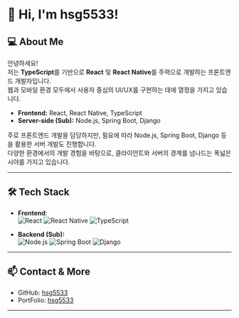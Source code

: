 # 👋 Hi, I'm hsg5533!

## 💻 About Me

안녕하세요!  
저는 **TypeScript**를 기반으로 **React** 및 **React Native**를 주력으로 개발하는 프론트엔드 개발자입니다.  
웹과 모바일 환경 모두에서 사용자 중심의 UI/UX를 구현하는 데에 열정을 가지고 있습니다.

- **Frontend:** React, React Native, TypeScript
- **Server-side (Sub):** Node.js, Spring Boot, Django

주로 프론트엔드 개발을 담당하지만, 필요에 따라 Node.js, Spring Boot, Django 등을 활용한 서버 개발도 진행합니다.  
다양한 환경에서의 개발 경험을 바탕으로, 클라이언트와 서버의 경계를 넘나드는 폭넓은 시야를 가지고 있습니다.

---

## 🛠️ Tech Stack

- **Frontend**:  
  ![React](https://img.shields.io/badge/React-61DAFB?style=flat-square&logo=React&logoColor=black)
  ![React Native](https://img.shields.io/badge/React_Native-61DAFB?style=flat-square&logo=React&logoColor=black)
  ![TypeScript](https://img.shields.io/badge/TypeScript-3178C6?style=flat-square&logo=TypeScript&logoColor=white)

- **Backend (Sub):**  
  ![Node.js](https://img.shields.io/badge/Node.js-339933?style=flat-square&logo=Node.js&logoColor=white)
  ![Spring Boot](https://img.shields.io/badge/Spring_Boot-6DB33F?style=flat-square&logo=Spring-Boot&logoColor=white)
  ![Django](https://img.shields.io/badge/Django-092E20?style=flat-square&logo=Django&logoColor=white)

---

## 📫 Contact & More

- GitHub: [hsg5533](https://github.com/hsg5533)
- PortFolio: [hsg5533](https://hsg5533.github.io/)

---
